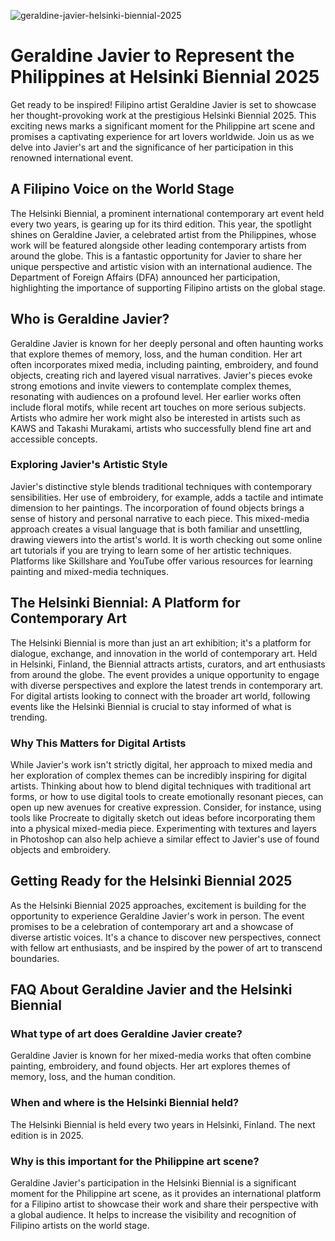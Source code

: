 ![geraldine-javier-helsinki-biennial-2025](https://images.pexels.com/photos/33341543/pexels-photo-33341543.jpeg?auto=compress&cs=tinysrgb&fit=crop&h=627&w=1200)

# Geraldine Javier to Represent the Philippines at Helsinki Biennial 2025

Get ready to be inspired! Filipino artist Geraldine Javier is set to showcase her thought-provoking work at the prestigious Helsinki Biennial 2025. This exciting news marks a significant moment for the Philippine art scene and promises a captivating experience for art lovers worldwide. Join us as we delve into Javier's art and the significance of her participation in this renowned international event.

## A Filipino Voice on the World Stage

The Helsinki Biennial, a prominent international contemporary art event held every two years, is gearing up for its third edition. This year, the spotlight shines on Geraldine Javier, a celebrated artist from the Philippines, whose work will be featured alongside other leading contemporary artists from around the globe. This is a fantastic opportunity for Javier to share her unique perspective and artistic vision with an international audience. The Department of Foreign Affairs (DFA) announced her participation, highlighting the importance of supporting Filipino artists on the global stage.

## Who is Geraldine Javier?

Geraldine Javier is known for her deeply personal and often haunting works that explore themes of memory, loss, and the human condition. Her art often incorporates mixed media, including painting, embroidery, and found objects, creating rich and layered visual narratives. Javier's pieces evoke strong emotions and invite viewers to contemplate complex themes, resonating with audiences on a profound level. Her earlier works often include floral motifs, while recent art touches on more serious subjects. Artists who admire her work might also be interested in artists such as KAWS and Takashi Murakami, artists who successfully blend fine art and accessible concepts.

### Exploring Javier's Artistic Style

Javier's distinctive style blends traditional techniques with contemporary sensibilities. Her use of embroidery, for example, adds a tactile and intimate dimension to her paintings. The incorporation of found objects brings a sense of history and personal narrative to each piece. This mixed-media approach creates a visual language that is both familiar and unsettling, drawing viewers into the artist's world. It is worth checking out some online art tutorials if you are trying to learn some of her artistic techniques. Platforms like Skillshare and YouTube offer various resources for learning painting and mixed-media techniques.

## The Helsinki Biennial: A Platform for Contemporary Art

The Helsinki Biennial is more than just an art exhibition; it's a platform for dialogue, exchange, and innovation in the world of contemporary art. Held in Helsinki, Finland, the Biennial attracts artists, curators, and art enthusiasts from around the globe. The event provides a unique opportunity to engage with diverse perspectives and explore the latest trends in contemporary art. For digital artists looking to connect with the broader art world, following events like the Helsinki Biennial is crucial to stay informed of what is trending.

### Why This Matters for Digital Artists

While Javier's work isn't strictly digital, her approach to mixed media and her exploration of complex themes can be incredibly inspiring for digital artists. Thinking about how to blend digital techniques with traditional art forms, or how to use digital tools to create emotionally resonant pieces, can open up new avenues for creative expression. Consider, for instance, using tools like Procreate to digitally sketch out ideas before incorporating them into a physical mixed-media piece. Experimenting with textures and layers in Photoshop can also help achieve a similar effect to Javier's use of found objects and embroidery.

## Getting Ready for the Helsinki Biennial 2025

As the Helsinki Biennial 2025 approaches, excitement is building for the opportunity to experience Geraldine Javier's work in person. The event promises to be a celebration of contemporary art and a showcase of diverse artistic voices. It's a chance to discover new perspectives, connect with fellow art enthusiasts, and be inspired by the power of art to transcend boundaries.

## FAQ About Geraldine Javier and the Helsinki Biennial

### What type of art does Geraldine Javier create?

Geraldine Javier is known for her mixed-media works that often combine painting, embroidery, and found objects. Her art explores themes of memory, loss, and the human condition.

### When and where is the Helsinki Biennial held?

The Helsinki Biennial is held every two years in Helsinki, Finland. The next edition is in 2025.

### Why is this important for the Philippine art scene?

Geraldine Javier's participation in the Helsinki Biennial is a significant moment for the Philippine art scene, as it provides an international platform for a Filipino artist to showcase their work and share their perspective with a global audience. It helps to increase the visibility and recognition of Filipino artists on the world stage.